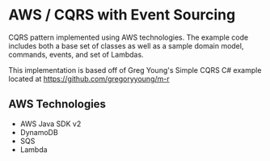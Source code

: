 AWS / CQRS with Event Sourcing
=========================

CQRS pattern implemented using AWS technologies. The example code includes both a base set of classes as well as a sample domain model, commands, events, and set of Lambdas.

This implementation is based off of Greg Young's Simple CQRS C# example
located at https://github.com/gregoryyoung/m-r

## AWS Technologies
- AWS Java SDK v2
- DynamoDB
- SQS
- Lambda

